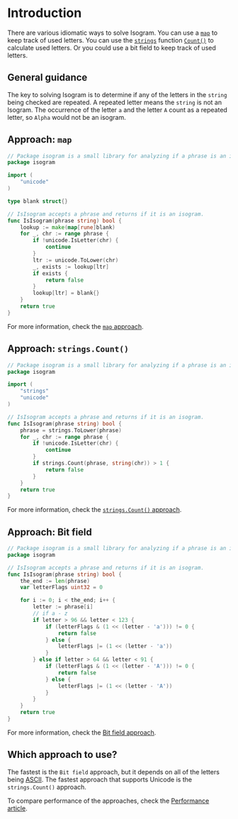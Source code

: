 # Introduction

There are various idiomatic ways to solve Isogram.
You can use a [`map`][map] to keep track of used letters.
You can use the [`strings`][strings] function [`Count()`][strings-count] to calculate used letters.
Or you could use a bit field to keep track of used letters.

## General guidance

The key to solving Isogram is to determine if any of the letters in the `string` being checked are repeated.
A repeated letter means the `string` is not an Isogram.
The occurrence of the letter `a` and the letter `A` count as a repeated letter, so `Alpha` would not be an isogram.

## Approach: `map`

```go
// Package isogram is a small library for analyzing if a phrase is an isogram.
package isogram

import (
	"unicode"
)

type blank struct{}

// IsIsogram accepts a phrase and returns if it is an isogram.
func IsIsogram(phrase string) bool {
	lookup := make(map[rune]blank)
	for _, chr := range phrase {
		if !unicode.IsLetter(chr) {
			continue
		}
		ltr := unicode.ToLower(chr)
		_, exists := lookup[ltr]
		if exists {
			return false
		}
		lookup[ltr] = blank{}
	}
	return true
}
```

For more information, check the [`map` approach][approach-map].

## Approach: `strings.Count()`

```go
// Package isogram is a small library for analyzing if a phrase is an isogram.
package isogram

import (
	"strings"
	"unicode"
)

// IsIsogram accepts a phrase and returns if it is an isogram.
func IsIsogram(phrase string) bool {
	phrase = strings.ToLower(phrase)
	for _, chr := range phrase {
		if !unicode.IsLetter(chr) {
			continue
		}
		if strings.Count(phrase, string(chr)) > 1 {
			return false
		}
	}
	return true
}
```

For more information, check the [`strings.Count()` approach][approach-strings-count].

## Approach: Bit field


```go
// Package isogram is a small library for analyzing if a phrase is an isogram.
package isogram

// IsIsogram accepts a phrase and returns if it is an isogram.
func IsIsogram(phrase string) bool {
	the_end := len(phrase)
	var letterFlags uint32 = 0

	for i := 0; i < the_end; i++ {
		letter := phrase[i]
		// if a - z
		if letter > 96 && letter < 123 {
			if (letterFlags & (1 << (letter - 'a'))) != 0 {
				return false
			} else {
				letterFlags |= (1 << (letter - 'a'))
			}
		} else if letter > 64 && letter < 91 {
			if (letterFlags & (1 << (letter - 'A'))) != 0 {
				return false
			} else {
				letterFlags |= (1 << (letter - 'A'))
			}
		}
	}
	return true
}
```

For more information, check the [Bit field approach][approach-bitfield].

## Which approach to use?

The fastest is the `Bit field` approach, but it depends on all of the letters being [ASCII][ascii].
The fastest approach that supports Unicode is the `strings.Count()` approach.

To compare performance of the approaches, check the [Performance article][article-performance].

[map]: https://gobyexample.com/maps
[strings]: https://pkg.go.dev/strings
[strings-count]: https://pkg.go.dev/strings#Count
[approach-map]: https://exercism.org/tracks/go/exercises/isogram/approaches/map
[approach-strings-count]: https://exercism.org/tracks/go/exercises/isogram/approaches/strings-count
[approach-bitfield]: https://exercism.org/tracks/go/exercises/isogram/approaches/bitfield
[article-performance]: https://exercism.org/tracks/go/exercises/isogram/articles/performance
[ascii]: https://www.asciitable.com/
